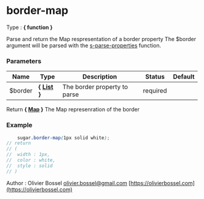 # border-map

<!-- @namespace: sugar.scss.function.border-map -->

Type : **{ function }**


Parse and return the Map respresentation of a border property
The $border argument will be parsed with the [s-parse-properties](../core/functions/_s-parse-properties.scss) function.



### Parameters
Name  |  Type  |  Description  |  Status  |  Default
------------  |  ------------  |  ------------  |  ------------  |  ------------
$border  |  **{ [List](http://www.sass-lang.com/documentation/file.SASS_REFERENCE.html#lists) }**  |  The border property to parse  |  required  |

Return **{ [Map](http://www.sass-lang.com/documentation/file.SASS_REFERENCE.html#maps) }** The Map represenration of the border

### Example
```scss
	sugar.border-map(1px solid white);
// return
// (
// 	width : 1px,
// 	color : white,
// 	style : solid
// )
```
Author : Olivier Bossel [olivier.bossel@gmail.com](mailto:olivier.bossel@gmail.com) [https://olivierbossel.com](https://olivierbossel.com)
